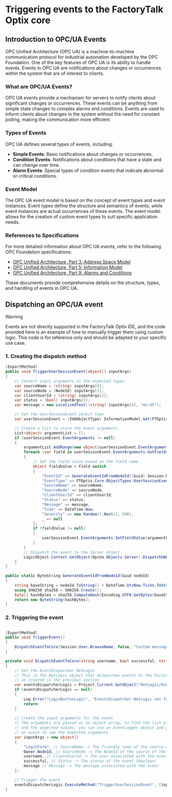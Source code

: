 # Triggering events to the FactoryTalk Optix core

## Introduction to OPC/UA Events

OPC Unified Architecture (OPC UA) is a machine-to-machine communication protocol for industrial automation developed by the OPC Foundation. One of the key features of OPC UA is its ability to handle events. Events in OPC UA are notifications about changes or occurrences within the system that are of interest to clients.

### What are OPC/UA Events?

OPC UA events provide a mechanism for servers to notify clients about significant changes or occurrences. These events can be anything from simple state changes to complex alarms and conditions. Events are used to inform clients about changes in the system without the need for constant polling, making the communication more efficient.

### Types of Events

OPC UA defines several types of events, including:

- **Simple Events**: Basic notifications about changes or occurrences.
- **Condition Events**: Notifications about conditions that have a state and can change over time.
- **Alarm Events**: Special types of condition events that indicate abnormal or critical conditions.

### Event Model

The OPC UA event model is based on the concept of event types and event instances. Event types define the structure and semantics of events, while event instances are actual occurrences of these events. The event model allows for the creation of custom event types to suit specific application needs.

### References to Specifications

For more detailed information about OPC UA events, refer to the following OPC Foundation specifications:

- [OPC Unified Architecture, Part 3: Address Space Model](https://opcfoundation.org/developer-tools/specifications-unified-architecture/part-3-address-space-model/)
- [OPC Unified Architecture, Part 5: Information Model](https://opcfoundation.org/developer-tools/specifications-unified-architecture/part-5-information-model/)
- [OPC Unified Architecture, Part 9: Alarms and Conditions](https://opcfoundation.org/developer-tools/specifications-unified-architecture/part-9-alarms-conditions/)

These documents provide comprehensive details on the structure, types, and handling of events in OPC UA.

## Dispatching an OPC/UA event

> [!WARNING]
> Events are not directly supported in the FactoryTalk Optix IDE, and the code provided here is an example of how to manually trigger them using custom logic. This code is for reference only and should be adapted to your specific use case.

### 1. Creating the dispatch method

```csharp
[ExportMethod]
public void TriggerUserSessionEvent(object[] inputArgs)
{
    // Convert input arguments to the expected types
    var sourceName = (string) inputArgs[0];
    var sourceNode = (NodeId) inputArgs[1];
    var clientUserId = (string) inputArgs[2];
    var status = (bool) inputArgs[3];
    var message = new LocalizedText((string) inputArgs[4], "en-US");

    // Get the UserSessionEvent object type
    var userSessionEvent = (IUAObjectType) InformationModel.Get(FTOptix.Core.ObjectTypes.UserSessionEvent);

    // Create a list to store the event arguments
    List<object> argumentList = [];
    if (userSessionEvent.EventArguments != null)
    {
        argumentList.AddRange(new object[userSessionEvent.EventArguments.GetFields().Count]);
        foreach (var field in userSessionEvent.EventArguments.GetFields())
        {
            // Set the field value based on the field name
            object fieldValue = field switch
            {
                "EventId" => GenerateEventIdFromNodeId((Guid) Session.NodeId.Id),
                "EventType" => FTOptix.Core.ObjectTypes.UserSessionEvent,
                "SourceName" => sourceName,
                "SourceNode" => sourceNode,
                "ClientUserId" => clientUserId,
                "Status" => status,
                "Message" => message,
                "Time" => DateTime.Now,
                "Severity" => new Random().Next(1, 500),
                _ => null
            };
            if (fieldValue != null)
            {
                userSessionEvent.EventArguments.SetFieldValue(argumentList, field, fieldValue);
            }
        }
        // Dispatch the event to the Server object
        LogicObject.Context.GetObject(OpcUa.Objects.Server).DispatchUAEvent(FTOptix.Core.ObjectTypes.UserSessionEvent, argumentList.AsReadOnly());
    }
}

public static ByteString GenerateEventIdFromNodeId(Guid nodeId)
{
    string baseString = nodeId.ToString() + DateTime.UtcNow.Ticks.ToString();
    using SHA256 sha256 = SHA256.Create();
    byte[] hashBytes = sha256.ComputeHash(Encoding.UTF8.GetBytes(baseString));
    return new ByteString(hashBytes);
}
```

### 2. Triggering the event

```csharp

[ExportMethod]
public void TriggerEvent()
{
    DispatchEventToCore(Session.User.BrowseName, false, "Custom message triggered from a button");
}

private void DispatchEventToCore(string username, bool successful, string message)
{
    // Get the EventDispatcher NetLogic
    // This is the NetLogic object that dispatches events to the FactoryTalk Optix core
    // as created in the previous section
    var eventsDispatcherLogic = Project.Current.GetObject("NetLogic/EventsDispatcher");
    if (eventsDispatcherLogic == null)
    {
        Log.Error("LoginButtonLogic", "EventsDispatcher NetLogic not found");
        return;
    }
 
    // Create the input arguments for the event
    // The arguments are passed as an object array, to find the list of arguments
    // and the expected values, you can use an EventLogger object and generate
    // an event to see the expected arguments
    var inputArgs = new object[]
    {
        "LoginForm", // SourceName -> The friendly name of the source of the event
        Owner.NodeId, // SourceNode -> The NodeId of the source of the event
        username, // ClientUserId -> The user associated with the event
        successful, // Status -> The status of the event (boolean)
        message // Message -> The message associated with the event
    };

    // Trigger the event
    eventsDispatcherLogic.ExecuteMethod("TriggerUserSessionEvent", [inputArgs]);
}
```
